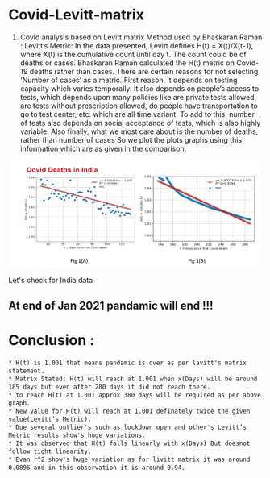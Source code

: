 # Covid-Levitt-matrix
1. Covid analysis based on Levitt matrix 
Method used by Bhaskaran Raman :
   Levitt’s Metric: In the data presented, Levitt defines H(t) = X(t)/X(t-1), where X(t) is the cumulative count until day t. The count could be of deaths or cases.
Bhaskaran Raman calculated the H(t) metric on Covid-19 deaths rather than cases. There are certain reasons for not selecting ‘Number of cases’ as a metric. First reason, it depends on testing capacity which varies temporally. It also depends on people’s access to tests, which depends upon many policies like are private tests allowed, are tests without prescription allowed, do people have transportation to go to test center, etc. which are all time variant. To add to this, number of tests also depends on social acceptance of tests, which is also highly variable. Also finally, what we most care about is the number of deaths, rather than number of cases So we plot the plots graphs using this information which are as given in the comparison.

![India](https://github.com/ShrikantNande/Covid-End/blob/main/india.png)

Let's check for India data
## At end of Jan 2021 pandamic will end !!!
# Conclusion :
    * H(t) is 1.001 that means pandamic is over as per lavitt's matrix statement. 
    * Matrix Stated: H(t) will reach at 1.001 when x(Days) will be around 185 days but even after 280 days it did not reach there.
    * to reach H(t) at 1.001 approx 380 days will be required as per above graph. 
    * New value for H(t) will reach at 1.001 definately twice the given value(Levitt’s Metric).
    * Due several outlier's such as lockdown open and other's Levitt’s Metric results show's huge variations.
    * It was observed that H(t) falls linearly with x(Days) But doesnot follow tight linearity.
    * Evan r^2 show's huge variation as for livitt matrix it was around 0.0896 and in this observation it is around 0.94.
